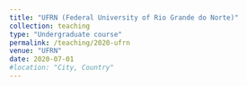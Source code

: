 ```yaml
---
title: "UFRN (Federal University of Rio Grande do Norte)"
collection: teaching
type: "Undergraduate course"
permalink: /teaching/2020-ufrn
venue: "UFRN"
date: 2020-07-01
#location: "City, Country"
---
```

